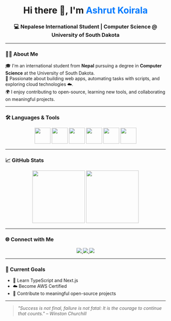 

<h1 align="center">Hi there 👋, I'm <span style="color:#007bff">Ashrut Koirala</span></h1>
<h3 align="center">💻 Nepalese International Student | Computer Science @ University of South Dakota</h3>

---

### 👨‍💻 About Me

🎓 I'm an international student from **Nepal** pursuing a degree in **Computer Science** at the University of South Dakota.  
🌱 Passionate about building web apps, automating tasks with scripts, and exploring cloud technologies ☁️.  
🌍 I enjoy contributing to open-source, learning new tools, and collaborating on meaningful projects.

---

### 🛠️ Languages & Tools

<p align="center">
  <img src="https://cdn.jsdelivr.net/gh/devicons/devicon/icons/python/python-original.svg" width="50" />
  <img src="https://cdn.jsdelivr.net/gh/devicons/devicon/icons/cplusplus/cplusplus-original.svg" width="50" />
  <img src="https://cdn.jsdelivr.net/gh/devicons/devicon/icons/javascript/javascript-original.svg" width="50" />
  <img src="https://cdn.jsdelivr.net/gh/devicons/devicon/icons/react/react-original.svg" width="50" />
  <img src="https://cdn.jsdelivr.net/gh/devicons/devicon/icons/aws/aws-original.svg" width="50" />
  <img src="https://cdn.jsdelivr.net/gh/devicons/devicon/icons/mysql/mysql-original.svg" width="50" />
</p>

---

### 📈 GitHub Stats

<p align="center">
  <img src="https://github-readme-stats.vercel.app/api?username=AKC10&show_icons=true&theme=tokyonight" height="165">
  <img src="https://github-readme-stats.vercel.app/api/top-langs/?username=AKC10&layout=compact&theme=tokyonight" height="165">
</p>

---

### 🌐 Connect with Me

<p align="center">
  <a href="https://www.linkedin.com/in/your-linkedin" target="_blank">
    <img src="https://img.shields.io/badge/LinkedIn-blue?logo=linkedin&style=for-the-badge" />
  </a>
  <a href="mailto:Ashrut.Koirala@coyotes.usd.edu">
    <img src="https://img.shields.io/badge/Gmail-D14836?style=for-the-badge&logo=gmail&logoColor=white" />
  </a>
  <a href="https://github.com/AKC10">
    <img src="https://img.shields.io/badge/GitHub-100000?style=for-the-badge&logo=github&logoColor=white" />
  </a>
</p>

---

### 🚀 Current Goals

- 📘 Learn TypeScript and Next.js  
- ☁️ Become AWS Certified  
- 🤝 Contribute to meaningful open-source projects  

---

> _"Success is not final, failure is not fatal: It is the courage to continue that counts." – Winston Churchill_

